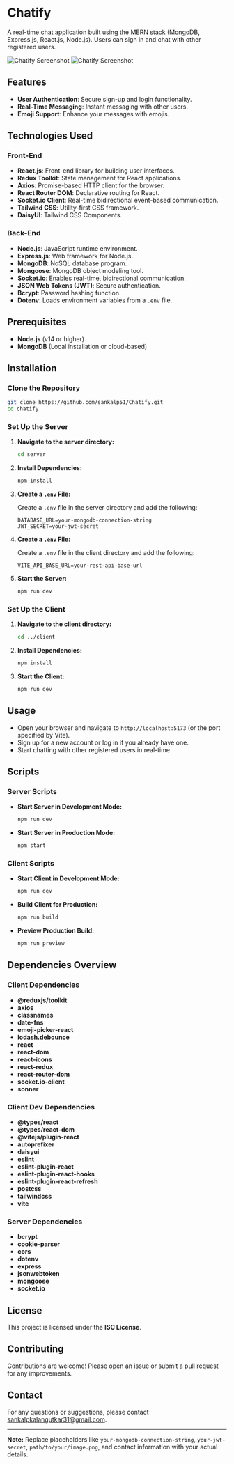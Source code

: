 # Chatify

A real-time chat application built using the MERN stack (MongoDB, Express.js, React.js, Node.js). Users can sign in and chat with other registered users.

![Chatify Screenshot](./lightmode.png)
![Chatify Screenshot](./darkmode.png)

## Features

- **User Authentication**: Secure sign-up and login functionality.
- **Real-Time Messaging**: Instant messaging with other users.
- **Emoji Support**: Enhance your messages with emojis.

## Technologies Used

### Front-End

- **React.js**: Front-end library for building user interfaces.
- **Redux Toolkit**: State management for React applications.
- **Axios**: Promise-based HTTP client for the browser.
- **React Router DOM**: Declarative routing for React.
- **Socket.io Client**: Real-time bidirectional event-based communication.
- **Tailwind CSS**: Utility-first CSS framework.
- **DaisyUI**: Tailwind CSS Components.

### Back-End

- **Node.js**: JavaScript runtime environment.
- **Express.js**: Web framework for Node.js.
- **MongoDB**: NoSQL database program.
- **Mongoose**: MongoDB object modeling tool.
- **Socket.io**: Enables real-time, bidirectional communication.
- **JSON Web Tokens (JWT)**: Secure authentication.
- **Bcrypt**: Password hashing function.
- **Dotenv**: Loads environment variables from a `.env` file.

## Prerequisites

- **Node.js** (v14 or higher)
- **MongoDB** (Local installation or cloud-based)

## Installation

### Clone the Repository

```bash
git clone https://github.com/sankalp51/Chatify.git
cd chatify
```

### Set Up the Server

1. **Navigate to the server directory:**

    ```bash
    cd server
    ```

2. **Install Dependencies:**

    ```bash
    npm install
    ```

3. **Create a `.env` File:**

    Create a `.env` file in the server directory and add the following:

    ```env
    DATABASE_URL=your-mongodb-connection-string
    JWT_SECRET=your-jwt-secret
    ```

4. **Create a `.env` File:**

    Create a `.env` file in the client directory and add the following:

    ```env
    VITE_API_BASE_URL=your-rest-api-base-url
    ```

5. **Start the Server:**

    ```bash
    npm run dev
    ```

### Set Up the Client

1. **Navigate to the client directory:**

    ```bash
    cd ../client
    ```

2. **Install Dependencies:**

    ```bash
    npm install
    ```

3. **Start the Client:**

    ```bash
    npm run dev
    ```

## Usage

- Open your browser and navigate to `http://localhost:5173` (or the port specified by Vite).
- Sign up for a new account or log in if you already have one.
- Start chatting with other registered users in real-time.

## Scripts

### Server Scripts

- **Start Server in Development Mode:**

    ```bash
    npm run dev
    ```

- **Start Server in Production Mode:**

    ```bash
    npm start
    ```

### Client Scripts

- **Start Client in Development Mode:**

    ```bash
    npm run dev
    ```

- **Build Client for Production:**

    ```bash
    npm run build
    ```

- **Preview Production Build:**

    ```bash
    npm run preview
    ```

## Dependencies Overview

### Client Dependencies

- **@reduxjs/toolkit**
- **axios**
- **classnames**
- **date-fns**
- **emoji-picker-react**
- **lodash.debounce**
- **react**
- **react-dom**
- **react-icons**
- **react-redux**
- **react-router-dom**
- **socket.io-client**
- **sonner**

### Client Dev Dependencies

- **@types/react**
- **@types/react-dom**
- **@vitejs/plugin-react**
- **autoprefixer**
- **daisyui**
- **eslint**
- **eslint-plugin-react**
- **eslint-plugin-react-hooks**
- **eslint-plugin-react-refresh**
- **postcss**
- **tailwindcss**
- **vite**

### Server Dependencies

- **bcrypt**
- **cookie-parser**
- **cors**
- **dotenv**
- **express**
- **jsonwebtoken**
- **mongoose**
- **socket.io**

## License

This project is licensed under the **ISC License**.

## Contributing

Contributions are welcome! Please open an issue or submit a pull request for any improvements.

## Contact

For any questions or suggestions, please contact [sankalpkalangutkar31@gmail.com](mailto:sankalpkalangutkar31@gmail.com).

---

**Note:** Replace placeholders like `your-mongodb-connection-string`, `your-jwt-secret`, `path/to/your/image.png`, and contact information with your actual details.
